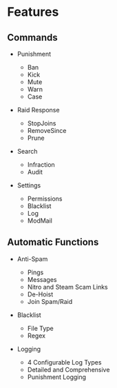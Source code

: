 # Features

## Commands

- Punishment
    - Ban
    - Kick
    - Mute
    - Warn
    - Case
  

- Raid Response
    - StopJoins
    - RemoveSince
    - Prune


- Search
    - Infraction
    - Audit


- Settings
    - Permissions
    - Blacklist
    - Log
    - ModMail

##  Automatic Functions

- Anti-Spam
    - Pings
    - Messages
    - Nitro and Steam Scam Links
    - De-Hoist
    - Join Spam/Raid
 

- Blacklist
    - File Type
    - Regex


- Logging
    - 4 Configurable Log Types
    - Detailed and Comprehensive
    - Punishment Logging